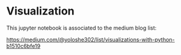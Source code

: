 # Visualization

This jupyter notebook is associated to the medium blog list:

https://medium.com/@yoloshe302/list/visualizations-with-python-b1510c6bfe19
